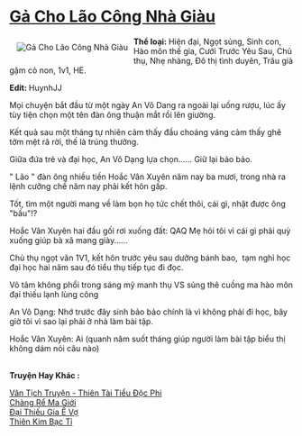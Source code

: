 <a href="https://utruyen.com/ga-cho-lao-cong-nha-giau/17536/" title="Gả Cho Lão Công Nhà Giàu"><h1>Gả Cho Lão Công Nhà Giàu</h1></a><div style="display:table"><img align="right" style="float: left; padding: 10px;" src="https://utruyen.com/images/story/200x260/ga-cho-lao-cong-nha-giau.jpg" alt="Gả Cho Lão Công Nhà Giàu"><b>Thể loại: </b>Hiện đại, Ngọt sủng, Sinh con, Hào môn thế gia, Cưới Trước Yêu Sau, Chủ thụ, Nhẹ nhàng, Đô thị tình duyên, Trâu già gặm cỏ non, 1v1, HE.<p></p><b>Edit: </b>HuynhJJ<p></p>Mọi chuyện bắt đầu từ một ngày An Vô Dang ra ngoài lại uống rượu, lúc ấy tùy tiện chọn một tên đàn ông thuận mắt rồi lên giường.<p></p>Kết quả sau một tháng tự nhiên cảm thấy đầu choáng váng cảm thấy ghê tởm mệt rã rời, thế là trúng thưởng.<p></p>Giữa đứa trẻ và đại học, An Vô Dạng lựa chọn...... Giữ lại bảo bảo.<p></p>" Lão " đàn ông nhiều tiền Hoắc Vân Xuyên năm nay ba mươi, trong nhà ra lệnh cưỡng chế năm nay phải kết hôn gấp.<p></p>Tốt, tìm một người mang về làm bọn họ tức chết thôi, cái gì, nhặt được ông "bầu"!?<p></p>Hoắc Vân Xuyên hai đầu gối rơi xuống đất: QAQ Mẹ hỏi tôi vì cái gì phải quỳ xuống giúp bà xã mang giày......<p></p>Chủ thụ ngọt văn 1V1, kết hôn trước yêu sau dưỡng bánh bao,  tạm nghỉ học đại học hai năm sau đó tiểu thụ tiếp tục đi đọc.<p></p>Vô tâm không phổi trong sáng mỹ manh thụ VS sủng thê cuồng ma hào môn đại thiếu lạnh lùng công<p></p>An Vô Dạng: Nhớ trước đây sinh bảo bảo chính là vì không phải đi học, bây giờ tôi vì sao lại phải ở nhà làm bài tập.<p></p>Hoắc Vân Xuyên: Ai (quanh năm suốt tháng giúp người làm bài tập biểu thị không dám nói câu nào)</div><p><br><b>Truyện Hay Khác :</b></p><a href="https://utruyen.com/van-tich-truyen-thien-tai-tieu-doc-phi/16320/" alt="Vân Tịch Truyện - Thiên Tài Tiểu Độc Phi">Vân Tịch Truyện - Thiên Tài Tiểu Độc Phi</a><br/><a href="https://github.com/quanluxury/truyenhot/tree/master/truyenhay/554/" alt="Chàng Rể Ma Giới">Chàng Rể Ma Giới</a><br/><a href="https://truyenngontinhay.wordpress.com/2019/10/03/dai-thieu-gia-e-vo/" alt="Đại Thiếu Gia Ế Vợ">Đại Thiếu Gia Ế Vợ</a><br/><a href="https://github.com/quanluxury/ngontinhhot/tree/master/truyenhay/21160/" alt="Thiên Kim Bạc Tỉ">Thiên Kim Bạc Tỉ</a><br/>